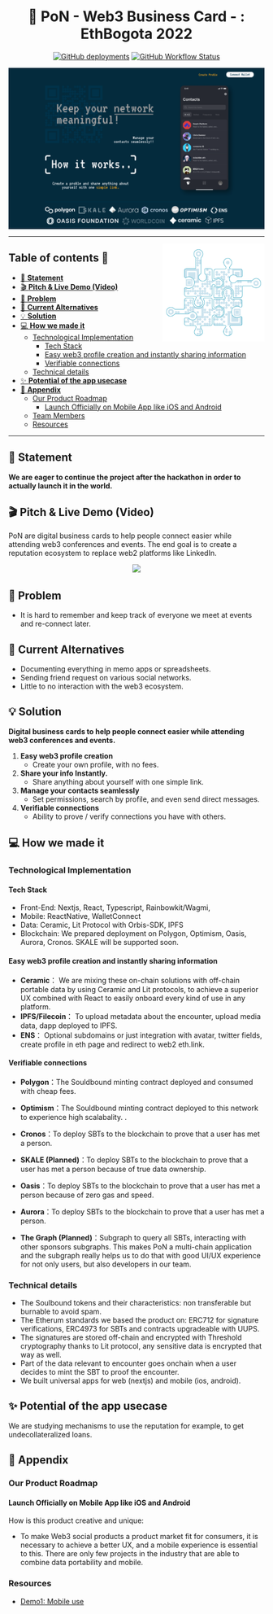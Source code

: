 <!-- markdownlint-configure-file {
  "MD041": false
} -->
<div align="center">

# 🤝 **PoN - Web3 Business Card - : EthBogota 2022**

[![GitHub deployments](https://img.shields.io/github/deployments/Hackerthonweb3/business-card/production?label=deployment&logo=vercel&style=flat-square&color=00a550&logoColor=00a550)](https://web3card.vercel.app)
[![GitHub Workflow Status](https://img.shields.io/github/workflow/status/Hackerthonweb3/business-card/Build%20Pipeline?logo=github&style=flat-square&color=00a550&logoColor=00a550)](https://github.com/Hackerthonweb3/business-card/actions/workflows/pipeline.yml)

<img src="./.github/assets/screenshot1.png" align="center"
     alt="PoN logo" width=800>

<hr />

<img src="./.github/assets/logo.png" align="right"
     alt="PoN logo" width=200 />

</div>

## Table of contents 📌

-   [🚀 **Statement**](#-statement)
-   [🎬 **Pitch & Live Demo (Video)**](#-pitch--live-demo-video)
-   [💬 **Problem**](#-problem)
-   [💬 **Current Alternatives**](#-current-alternatives)
-   [💡 **Solution**](#-solution)
-   [💻 **How we made it**](#-how-we-made-it)
    -   [Technological Implementation](#technological-implementation)
        -   [Tech Stack](#tech-stack)
        -   [Easy web3 profile creation and instantly sharing information](#easy-web3-profile-creation-and-instantly-sharing-information)
        -   [Verifiable connections](#verifiable-connections)
    -   [Technical details](#technical-details)
-   [✨ **Potential of the app usecase**](#-potential-of-the-app-usecase)
-   [📓 **Appendix**](#-appendix)
    -   [Our Product Roadmap](#our-product-roadmap)
        -   [Launch Officially on Mobile App like iOS and Android](#launch-officially-on-mobile-app-like-ios-and-android)
    -   [Team Members](#team-members)
    -   [Resources](#resources)

<hr />

## 🚀 **Statement**

**We are eager to continue the project after the hackathon in order to actually launch it in the world.**

## 🎬 **Pitch & Live Demo (Video)**

PoN are digital business cards to help people connect easier while attending web3 conferences and events. The end goal is to create a reputation ecosystem to replace web2 platforms like LinkedIn.

<p align='center'>
    <a href='https://www.youtube.com/watch?v=cTG88Kcmj1A'>
        <img src="https://cf-templates-abh8ozzw2ksd-ap-northeast-1.s3.ap-northeast-1.amazonaws.com/Screen+Shot+2022-09-25+at+12.02.16+PM.png">
    </a>
</p>

## 💬 **Problem**

-   It is hard to remember and keep track of everyone we meet at events and re-connect later.

## 💬 **Current Alternatives**

-   Documenting everything in memo apps or spreadsheets.
-   Sending friend request on various social networks.
-   Little to no interaction with the web3 ecosystem.

## 💡 **Solution**

**Digital business cards to help people connect easier while attending web3 conferences and events.**

1. **Easy web3 profile creation**
    - Create your own profile, with no fees.
2. **Share your info Instantly.**
    - Share anything about yourself with one simple link.
3. **Manage your contacts seamlessly**
    - Set permissions, search by profile, and even send direct messages.
4. **Verifiable connections**
    - Ability to prove / verify connections you have with others.

## 💻 **How we made it**

### Technological Implementation

#### Tech Stack

-   Front-End: Nextjs, React, Typescript, Rainbowkit/Wagmi,
-   Mobile: ReactNative, WalletConnect
-   Data: Ceramic, Lit Protocol with Orbis-SDK, IPFS
-   Blockchain: We prepared deployment on Polygon, Optimism, Oasis, Aurora, Cronos. SKALE will be supported soon.

#### Easy web3 profile creation and instantly sharing information

-   **Ceramic**： We are mixing these on-chain solutions with off-chain portable data by using Ceramic and Lit protocols, to achieve a superior UX combined with React to easily onboard every kind of use in any platform.
-   **IPFS/Filecoin**： To upload metadata about the encounter, upload media data, dapp deployed to IPFS.
-   **ENS**： Optional subdomains or just integration with avatar, twitter fields, create profile in eth page and redirect to web2 eth.link.

#### Verifiable connections

-   **Polygon**：The Souldbound minting contract deployed and consumed with cheap fees.

-   **Optimism**：The Souldbound minting contract deployed to this network to experience high scalabality.
    .

-   **Cronos**：To deploy SBTs to the blockchain to prove that a user has met a person.

-   **SKALE (Planned)**：To deploy SBTs to the blockchain to prove that a user has met a person because of true data ownership.

-   **Oasis**：To deploy SBTs to the blockchain to prove that a user has met a person because of zero gas and speed.

-   **Aurora**：To deploy SBTs to the blockchain to prove that a user has met a person.

-   **The Graph (Planned)**：Subgraph to query all SBTs, interacting with other sponsors subgraphs. This makes PoN a multi-chain application and the subgraph really helps us to do that with good UI/UX experience for not only users, but also developers in our team.

### Technical details

-   The Soulbound tokens and their characteristics: non transferable but burnable to avoid spam.
-   The Etherum standards we based the product on: ERC712 for signature verifications, ERC4973 for SBTs and contracts upgradeable with UUPS.
-   The signatures are stored off-chain and encrypted with Threshold cryptography thanks to Lit protocol, any sensitive data is encrypted that way as well.
-   Part of the data relevant to encounter goes onchain when a user decides to mint the SBT to proof the encounter.
-   We built universal apps for web (nextjs) and mobile (ios, android).

## ✨ **Potential of the app usecase**

We are studying mechanisms to use the reputation for example, to get undecollateralized loans.

## 📓 **Appendix**

### Our Product Roadmap

#### Launch Officially on Mobile App like iOS and Android

How is this product creative and unique:

-   To make Web3 social products a product market fit for consumers, it is necessary to achieve a better UX, and a mobile experience is essential to this. There are only few projects in the industry that are able to combine data portability and mobile.


### Resources

-   [Demo1: Mobile use](https://www.youtube.com/watch?v=cTG88Kcmj1A)
